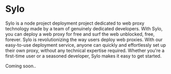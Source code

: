 # Sylo 
Sylo is a node project deployment project dedicated to web proxy technology made by a team of genuinely dedicated developers. With Sylo, you can deploy a web proxy for free and surf the web unblocked, free, forever. Sylo is revolutionizing the way users deploy web proxies. With our easy-to-use deployment service, anyone can quickly and effortlessly set up their own proxy, without any technical expertise required. Whether you're a first-time user or a seasoned developer, Sylo makes it easy to get started.


Coming soon..